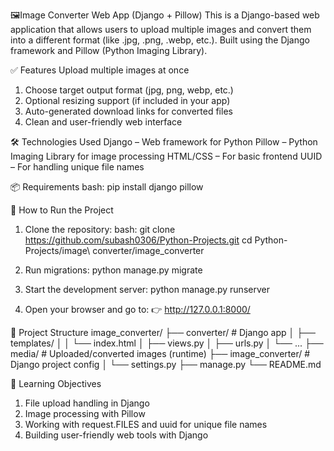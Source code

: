 🖼️Image Converter Web App (Django + Pillow)
This is a Django-based web application that allows users to upload multiple images and convert them into a different format (like .jpg, .png, .webp, etc.). Built using the Django framework and Pillow (Python Imaging Library).

✅ Features
Upload multiple images at once
  1. Choose target output format (jpg, png, webp, etc.)
  2. Optional resizing support (if included in your app)
  3. Auto-generated download links for converted files
  4. Clean and user-friendly web interface

🛠️ Technologies Used
Django – Web framework for Python
Pillow – Python Imaging Library for image processing
HTML/CSS – For basic frontend
UUID – For handling unique file names

📦 Requirements
bash:
  pip install django pillow

🚀 How to Run the Project
1. Clone the repository:
  bash:
    git clone https://github.com/subash0306/Python-Projects.git
    cd Python-Projects/image\ converter/image_converter

2. Run migrations:
   python manage.py migrate

3. Start the development server:
   python manage.py runserver

4. Open your browser and go to:
  👉 http://127.0.0.1:8000/

📂 Project Structure
image_converter/
├── converter/            # Django app
│   ├── templates/
│   │   └── index.html
│   ├── views.py
│   ├── urls.py
│   └── ...
├── media/                # Uploaded/converted images (runtime)
├── image_converter/      # Django project config
│   └── settings.py
├── manage.py
└── README.md

🧠 Learning Objectives
  1. File upload handling in Django
  2. Image processing with Pillow
  3. Working with request.FILES and uuid for unique file names
  4. Building user-friendly web tools with Django

